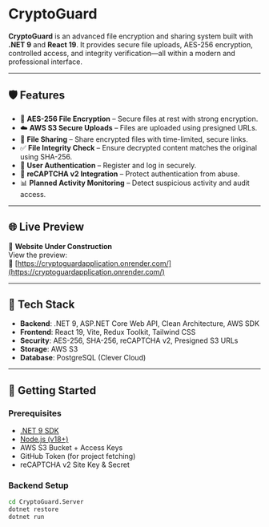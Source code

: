 # CryptoGuard

**CryptoGuard** is an advanced file encryption and sharing system built with **.NET 9** and **React 19**. It provides secure file uploads, AES-256 encryption, controlled access, and integrity verification—all within a modern and professional interface.

---

## 🛡️ Features

- 🔐 **AES-256 File Encryption** – Secure files at rest with strong encryption.
- ☁️ **AWS S3 Secure Uploads** – Files are uploaded using presigned URLs.
- 📁 **File Sharing** – Share encrypted files with time-limited, secure links.
- ✅ **File Integrity Check** – Ensure decrypted content matches the original using SHA-256.
- 👤 **User Authentication** – Register and log in securely.
- 🧩 **reCAPTCHA v2 Integration** – Protect authentication from abuse.
- 📊 **Planned Activity Monitoring** – Detect suspicious activity and audit access.

---

## 🌐 Live Preview

🚧 **Website Under Construction**  
View the preview:  
🔗 [https://cryptoguardapplication.onrender.com/](https://cryptoguardapplication.onrender.com/)

---

## 🧱 Tech Stack

- **Backend**: .NET 9, ASP.NET Core Web API, Clean Architecture, AWS SDK
- **Frontend**: React 19, Vite, Redux Toolkit, Tailwind CSS
- **Security**: AES-256, SHA-256, reCAPTCHA v2, Presigned S3 URLs
- **Storage**: AWS S3
- **Database**: PostgreSQL (Clever Cloud)

---

## 🚀 Getting Started

### Prerequisites

- [.NET 9 SDK](https://dotnet.microsoft.com/)
- [Node.js (v18+)](https://nodejs.org/)
- AWS S3 Bucket + Access Keys
- GitHub Token (for project fetching)
- reCAPTCHA v2 Site Key & Secret

### Backend Setup

```bash
cd CryptoGuard.Server
dotnet restore
dotnet run
